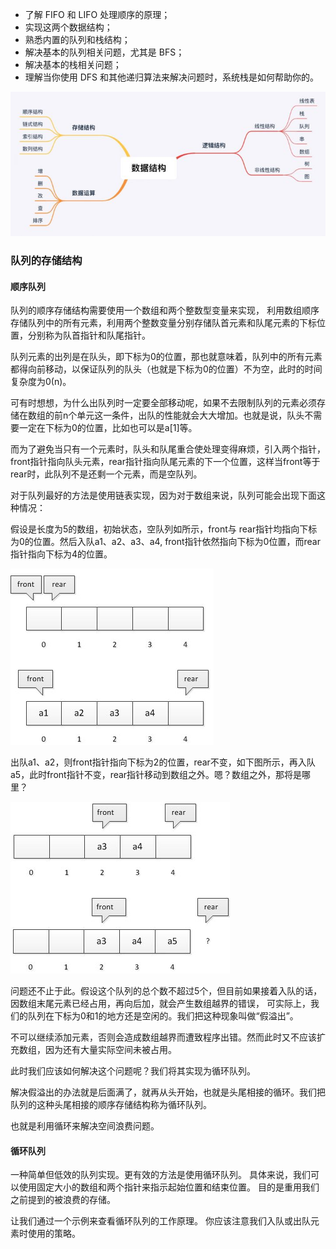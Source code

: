 - 了解 FIFO 和 LIFO 处理顺序的原理；
- 实现这两个数据结构；
- 熟悉内置的队列和栈结构；
- 解决基本的队列相关问题，尤其是 BFS；
- 解决基本的栈相关问题；
- 理解当你使用 DFS 和其他递归算法来解决问题时，系统栈是如何帮助你的。


![p1](p1.png)


### 队列的存储结构
#### 顺序队列
队列的顺序存储结构需要使用一个数组和两个整数型变量来实现， 利用数组顺序存储队列中的所有元素，利用两个整数变量分别存储队首元素和队尾元素的下标位置，分别称为队首指针和队尾指针。

队列元素的出列是在队头，即下标为0的位置，那也就意味着，队列中的所有元素都得向前移动，以保证队列的队头（也就是下标为0的位置）不为空，此时的时间复杂度为0(n)。

可有时想想，为什么出队列时一定要全部移动呢，如果不去限制队列的元素必须存储在数组的前n个单元这一条件，出队的性能就会大大增加。也就是说，队头不需要一定在下标为0的位置，比如也可以是a[1]等。

而为了避免当只有一个元素时，队头和队尾重合使处理变得麻烦，引入两个指针，front指针指向队头元素，rear指针指向队尾元素的下一个位置，这样当front等于rear时，此队列不是还剩一个元素，而是空队列。

对于队列最好的方法是使用链表实现，因为对于数组来说，队列可能会出现下面这种情况：

假设是长度为5的数组，初始状态，空队列如所示，front与 rear指针均指向下标为0的位置。然后入队a1、a2、a3、a4, front指针依然指向下标为0位置，而rear指针指向下标为4的位置。

![p2](p2.png)

 
出队a1、a2，则front指针指向下标为2的位置，rear不变，如下图所示，再入队a5，此时front指针不变，rear指针移动到数组之外。嗯？数组之外，那将是哪里？


![p3](p3.png)

 
问题还不止于此。假设这个队列的总个数不超过5个，但目前如果接着入队的话，因数组末尾元素已经占用，再向后加，就会产生数组越界的错误，
可实际上，我们的队列在下标为0和1的地方还是空闲的。我们把这种现象叫做“假溢出”。

不可以继续添加元素，否则会造成数组越界而遭致程序出错。然而此时又不应该扩充数组，因为还有大量实际空间未被占用。

此时我们应该如何解决这个问题呢？我们将其实现为循环队列。

解决假溢出的办法就是后面满了，就再从头开始，也就是头尾相接的循环。我们把队列的这种头尾相接的顺序存储结构称为循环队列。

也就是利用循环来解决空间浪费问题。



#### 循环队列
一种简单但低效的队列实现。更有效的方法是使用循环队列。 具体来说，我们可以使用固定大小的数组和两个指针来指示起始位置和结束位置。 
目的是重用我们之前提到的被浪费的存储。

让我们通过一个示例来查看循环队列的工作原理。 你应该注意我们入队或出队元素时使用的策略。

